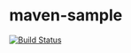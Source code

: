 # maven-sample
[![Build Status](https://travis-ci.com/ygygood/maven-sample.svg?branch=master)](https://travis-ci.com/ygygood/maven-sample)
